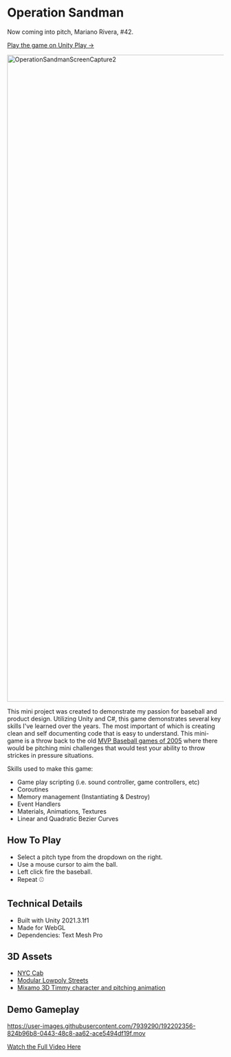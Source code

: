 
# Operation Sandman

Now coming into pitch, Mariano Rivera, #42.

[Play the game on Unity Play ->](https://play.unity.com/mg/other/operationsandman)

<img width="1501" alt="OperationSandmanScreenCapture2" src="https://user-images.githubusercontent.com/7939290/192202275-611b7a2c-d08e-449a-af3b-fb2fdd3ccb97.png">

This mini project was created to demonstrate my passion for baseball and product design. Utilizing Unity and C#, this game demonstrates several key skills I've learned over the years. The most important of which is creating clean and self documenting code that is easy to understand. This mini-game is a throw back to the old [MVP Baseball games of 2005](https://www.ign.com/wikis/mvp-baseball-2005/Mini_Games) where there would be pitching mini challenges that would test your ability to throw strickes in pressure situations.

Skills used to make this game:
* Game play scripting (i.e. sound controller, game controllers, etc)
* Coroutines
* Memory management (Instantiating & Destroy)
* Event Handlers
* Materials, Animations, Textures
* Linear and Quadratic Bezier Curves

## How To Play
* Select a pitch type from the dropdown on the right.
* Use a mouse cursor to aim the ball.
* Left click fire the baseball.
* Repeat ⚾️

## Technical Details
* Built with Unity 2021.3.1f1
* Made for WebGL
* Dependencies: Text Mesh Pro

## 3D Assets
* [NYC Cab](https://skfb.ly/6RLPz)
* [Modular Lowpoly Streets](https://assetstore.unity.com/packages/3d/environments/urban/modular-lowpoly-streets-free-192094) 
* [Mixamo 3D Timmy character and pitching animation](https://www.mixamo.com)

## Demo Gameplay
https://user-images.githubusercontent.com/7939290/192202356-824b96b8-0443-48c8-aa62-ace5494df19f.mov

[Watch the Full Video Here](https://youtu.be/T6V_yzu5tmk)
